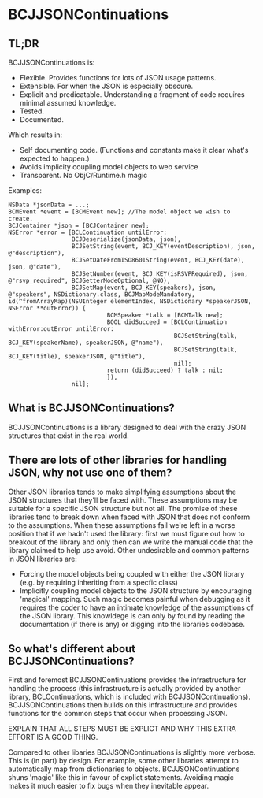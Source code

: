 # BCJJSONContinuations

## TL;DR

BCJJSONContinuations is:
+ Flexible. Provides functions for lots of JSON usage patterns.
+ Extensible. For when the JSON is especially obscure.
+ Explicit and predicatable. Understanding a fragment of code requires minimal assumed knowledge.
+ Tested.
+ Documented.

Which results in:
+ Self documenting code. (Functions and constants make it clear what's expected to happen.)
+ Avoids implicity coupling model objects to web service
+ Transparent. No ObjC/Runtime.h magic

Examples:

````
NSData *jsonData = ...; 
BCMEvent *event = [BCMEvent new]; //The model object we wish to create.
BCJContainer *json = [BCJContainer new];
NSError *error = [BCLContinuation untilError:
                  BCJDeserialize(jsonData, json),
                  BCJSetString(event, BCJ_KEY(eventDescription), json, @"description"),
                  BCJSetDateFromISO8601String(event, BCJ_KEY(date), json, @"date"),
                  BCJSetNumber(event, BCJ_KEY(isRSVPRequired), json, @"rsvp_required", BCJGetterModeOptional, @NO),
                  BCJSetMap(event, BCJ_KEY(speakers), json, @"speakers", NSDictionary.class, BCJMapModeMandatory, id(^fromArrayMap)(NSUInteger elementIndex, NSDictionary *speakerJSON, NSError **outError)) {
                            BCMSpeaker *talk = [BCMTalk new];
                            BOOL didSucceed = [BCLContinuation withError:outError untilError:
                                               BCJSetString(talk, BCJ_KEY(speakerName), speakerJSON, @"name"),
                                               BCJSetString(talk, BCJ_KEY(title), speakerJSON, @"title"),
                                               nil];
                            return (didSucceed) ? talk : nil;
                            }),
                  nil];

````

## What is BCJJSONContinuations?
BCJJSONContinuations is a library designed to deal with the crazy JSON structures that exist in the real world.

## There are lots of other libraries for handling JSON, why not use one of them?
Other JSON libraries tends to make simplifying assumptions about the JSON structures that they'll be faced with. These
assumptions may be suitable for a specific JSON structure but not all. The promise of these libraries tend to break 
down when faced with JSON that does not conform to the assumptions. When these assumptions fail we're left in a worse
position that if we hadn't used the library: first we must figure out how to breakout of the library and only then can 
we write the manual code that the library claimed to help use avoid. Other undesirable and common patterns in JSON
libraries are:
- Forcing the model objects being coupled with either the JSON library (e.g. by requiring inheriting from a specfic 
class) 
- Implicitly coupling model objects to the JSON structure by encouraging 'magical' mapping. Such magic becomes painful
when debugging as it requires the coder to have an intimate knowledge of the assumptions of the JSON library. This 
knowldege is can only by found by reading the documentation (if there is any) or digging into the libraries codebase.

## So what's different about BCJJSONContinuations?
First and foremost BCJJSONContinuations provides the infrastructure for handling the process (this infrastructure is
actually provided by another library, BCLContinuations, which is included with BCJJSONContinuations). 
BCJJSONContinuations then builds on this infrastructure and provides functions for the common steps that occur when
processing JSON. 

EXPLAIN THAT ALL STEPS MUST BE EXPLICT AND WHY THIS EXTRA EFFORT IS A GOOD THING.

Compared to other libaries BCJJSONContinuations is slightly more verbose. This is (in part) by design.
For example, some other libraries attempt to automatically map from dictionaries to objects. BCJJSONContinuations shuns
'magic' like this in favour of explict statements. Avoiding magic makes it much easier to fix bugs when they inevitable 
appear.
